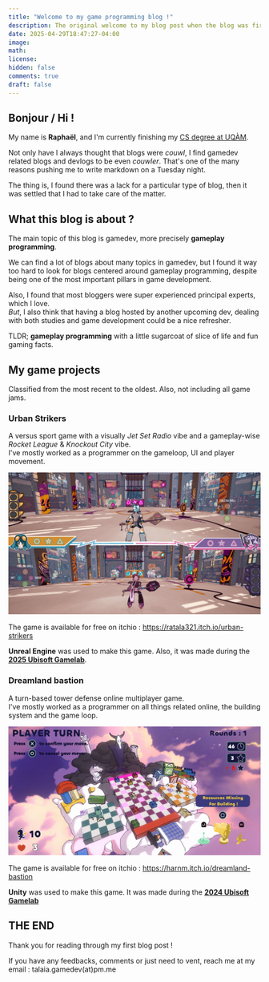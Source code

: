 ```yaml
---
title: "Welcome to my game programming blog !"
description: The original welcome to my blog post when the blog was first created in 2025 at the end of my bachelor.
date: 2025-04-29T18:47:27-04:00
image:
math:
license:
hidden: false
comments: true
draft: false
---
```


## Bonjour / Hi !

My name is **Raphaël**, and I'm currently finishing my [CS degree at UQÀM](https://etudier.uqam.ca/programme?code=7316).

Not only have I always thought that blogs were _couwl_, I find gamedev related blogs and devlogs to be even _couwler_.
That's one of the many reasons pushing me to write markdown on a Tuesday night.

The thing is, I found there was a lack for a particular type of blog, then
it was settled that I had to take care of the matter.

## What this blog is about ?

The main topic of this blog is gamedev, more precisely **gameplay programming**.

We can find a lot of blogs about many topics in gamedev, but I found it
way too hard to look for blogs centered around gameplay programming, despite
being one of the most important pillars in game development.

Also, I found that most bloggers were super experienced principal experts, which I love.<br>
_But_, I also think that having a blog hosted by another upcoming dev, dealing with
both studies and game development could be a nice refresher.

TLDR; **gameplay programming** with a little sugarcoat of slice of life and fun gaming facts.

## My game projects

Classified from the most recent to the oldest. Also, not including all game jams.

### Urban Strikers

A versus sport game with a visually _Jet Set Radio_ vibe and a gameplay-wise _Rocket League_ & _Knockout City_ vibe.<br>
I've mostly worked as a programmer on the gameloop, UI and player movement.

![Image of the game urban strikers. It has a horizontal splitscreen, with a player on top and bottom of the screen.](urbanstrikers_splitscreen.png)

The game is available for free on itchio : https://ratala321.itch.io/urban-strikers

**Unreal Engine** was used to make this game. Also, it was made during the [**2025 Ubisoft Gamelab**](https://montreal.ubisoft.com/en/our-commitments/education/game-lab-competition/).

### Dreamland bastion

A turn-based tower defense online multiplayer game.<br>
I've mostly worked as a programmer on all things related online, the building system and the game loop.

![Image of the game dreamland bastion. We can see three side by side boards. The players are on different boards.](dreamlandbastion-overview.png)

The game is available for free on itchio : https://harnm.itch.io/dreamland-bastion

**Unity** was used to make this game. It was made during the [**2024 Ubisoft Gamelab**](https://montreal.ubisoft.com/en/our-commitments/education/game-lab-competition/2024-edition/)

## THE END

Thank you for reading through my first blog post !

If you have any feedbacks, comments or just need to vent, reach me at my email : talaia.gamedev(at)pm.me
